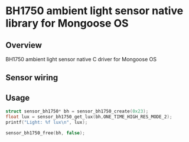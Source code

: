 # BH1750 ambient light sensor native library for Mongoose OS

## Overview

BH1750 ambient light sensor native C driver for Mongoose OS

## Sensor wiring

## Usage
```c
struct sensor_bh1750* bh = sensor_bh1750_create(0x23);
float lux = sensor_bh1750_get_lux(bh,ONE_TIME_HIGH_RES_MODE_2);
printf("Light: %f lux\n", lux);

sensor_bh1750_free(bh, false);
```